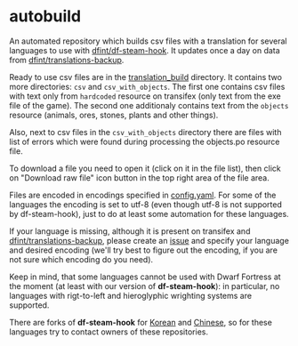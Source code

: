 # autobuild

An automated repository which builds csv files with a translation for several languages to use with [dfint/df-steam-hook](https://github.com/dfint/df-steam-hook). It updates once a day on data from [dfint/translations-backup](https://github.com/dfint/translations-backup).

Ready to use csv files are in the [translation_build](https://github.com/dfint/autobuild/tree/main/translation_build) directory.
It contains two more directories: `csv` and `csv_with_objects`. The first one contains csv files with text only from `hardcoded` resource on transifex (only text from the exe file of the game). The second one additionaly contains text from the `objects` resource (animals, ores, stones, plants and other things).

Also, next to csv files in the `csv_with_objects` directory there are files with list of errors which were found during processing the objects.po resource file.

To download a file you need to open it (click on it in the file list), then click on "Download raw file" icon button in the top right area of the file area.

Files are encoded in encodings specified in [config.yaml](config.yaml). For some of the languages the encoding is set to utf-8 (even though utf-8 is not supported by df-steam-hook), just to do at least some automation for these languages.

If your language is missing, although it is present on transifex and [dfint/translations-backup](https://github.com/dfint/translations-backup), please create an [issue](https://github.com/dfint/autobuild/issues) and specify your language and desired encoding (we'll try best to figure out the encoding, if you are not sure which encoding do you need).

Keep in mind, that some languages cannot be used with Dwarf Fortress at the moment (at least with our version of **df-steam-hook**): in particular, no languages with rigt-to-left and hieroglyphic wrighting systems are supported.

There are forks of **df-steam-hook** for [Korean](https://github.com/Kheeman/df-steam-hook) and [Chinese](https://github.com/trotsky1997/df-steam-hook), so for these languages try to contact owners of these repositories.
